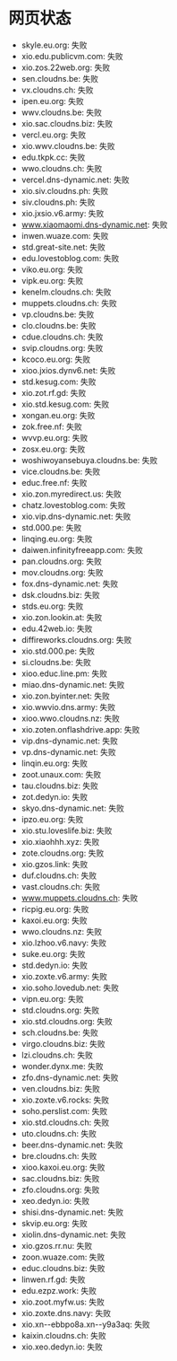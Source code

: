 # 网页状态
- skyle.eu.org: 失败
- xio.edu.publicvm.com: 失败
- xio.zos.22web.org: 失败
- sen.cloudns.be: 失败
- vx.cloudns.ch: 失败
- ipen.eu.org: 失败
- wwv.cloudns.be: 失败
- xio.sac.cloudns.biz: 失败
- vercl.eu.org: 失败
- xio.wwv.cloudns.be: 失败
- edu.tkpk.cc: 失败
- wwo.cloudns.ch: 失败
- vercel.dns-dynamic.net: 失败
- xio.siv.cloudns.ph: 失败
- siv.cloudns.ph: 失败
- xio.jxsio.v6.army: 失败
- www.xiaomaomi.dns-dynamic.net: 失败
- inwen.wuaze.com: 失败
- std.great-site.net: 失败
- edu.lovestoblog.com: 失败
- viko.eu.org: 失败
- vipk.eu.org: 失败
- kenelm.cloudns.ch: 失败
- muppets.cloudns.ch: 失败
- vp.cloudns.be: 失败
- clo.cloudns.be: 失败
- cdue.cloudns.ch: 失败
- svip.cloudns.org: 失败
- kcoco.eu.org: 失败
- xioo.jxios.dynv6.net: 失败
- std.kesug.com: 失败
- xio.zot.rf.gd: 失败
- xio.std.kesug.com: 失败
- xongan.eu.org: 失败
- zok.free.nf: 失败
- wvvp.eu.org: 失败
- zosx.eu.org: 失败
- woshiwoyansebuya.cloudns.be: 失败
- vice.cloudns.be: 失败
- educ.free.nf: 失败
- xio.zon.myredirect.us: 失败
- chatz.lovestoblog.com: 失败
- xio.vip.dns-dynamic.net: 失败
- std.000.pe: 失败
- linqing.eu.org: 失败
- daiwen.infinityfreeapp.com: 失败
- pan.cloudns.org: 失败
- mov.cloudns.org: 失败
- fox.dns-dynamic.net: 失败
- dsk.cloudns.biz: 失败
- stds.eu.org: 失败
- xio.zon.lookin.at: 失败
- edu.42web.io: 失败
- diffireworks.cloudns.org: 失败
- xio.std.000.pe: 失败
- si.cloudns.be: 失败
- xioo.educ.line.pm: 失败
- miao.dns-dynamic.net: 失败
- xio.zon.byinter.net: 失败
- xio.wwvio.dns.army: 失败
- xioo.wwo.cloudns.nz: 失败
- xio.zoten.onflashdrive.app: 失败
- vip.dns-dynamic.net: 失败
- vp.dns-dynamic.net: 失败
- linqin.eu.org: 失败
- zoot.unaux.com: 失败
- tau.cloudns.biz: 失败
- zot.dedyn.io: 失败
- skyo.dns-dynamic.net: 失败
- ipzo.eu.org: 失败
- xio.stu.loveslife.biz: 失败
- xio.xiaohhh.xyz: 失败
- zote.cloudns.org: 失败
- xio.gzos.link: 失败
- duf.cloudns.ch: 失败
- vast.cloudns.ch: 失败
- www.muppets.cloudns.ch: 失败
- ricpig.eu.org: 失败
- kaxoi.eu.org: 失败
- wwo.cloudns.nz: 失败
- xio.lzhoo.v6.navy: 失败
- suke.eu.org: 失败
- std.dedyn.io: 失败
- xio.zoxte.v6.army: 失败
- xio.soho.lovedub.net: 失败
- vipn.eu.org: 失败
- std.cloudns.org: 失败
- xio.std.cloudns.org: 失败
- sch.cloudns.be: 失败
- virgo.cloudns.biz: 失败
- lzi.cloudns.ch: 失败
- wonder.dynx.me: 失败
- zfo.dns-dynamic.net: 失败
- ven.cloudns.biz: 失败
- xio.zoxte.v6.rocks: 失败
- soho.perslist.com: 失败
- xio.std.cloudns.ch: 失败
- uto.cloudns.ch: 失败
- beer.dns-dynamic.net: 失败
- bre.cloudns.ch: 失败
- xioo.kaxoi.eu.org: 失败
- sac.cloudns.biz: 失败
- zfo.cloudns.org: 失败
- xeo.dedyn.io: 失败
- shisi.dns-dynamic.net: 失败
- skvip.eu.org: 失败
- xiolin.dns-dynamic.net: 失败
- xio.gzos.rr.nu: 失败
- zoon.wuaze.com: 失败
- educ.cloudns.biz: 失败
- linwen.rf.gd: 失败
- edu.ezpz.work: 失败
- xio.zoot.myfw.us: 失败
- xio.zoxte.dns.navy: 失败
- xio.xn--ebbpo8a.xn--y9a3aq: 失败
- kaixin.cloudns.ch: 失败
- xio.xeo.dedyn.io: 失败
